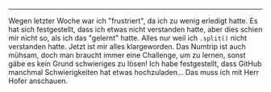 ***
Wegen letzter Woche war ich "frustriert", da ich zu wenig erledigt hatte. Es hat sich festgestellt, dass ich etwas nicht verstanden hatte, aber dies schien mir nicht so, als ich das "gelernt" hatte.
Alles nur weil ich `.split()` nicht verstanden hatte. Jetzt ist mir alles klargeworden.
Das Numtrip ist auch mühsam, doch man braucht immer eine Challenge, um zu lernen, sonst gäbe es kein Grund schwieriges zu lösen!
Ich habe festgestellt, dass GitHub manchmal Schwierigkeiten hat etwas hochzuladen...
Das muss ich mit Herr Hofer anschauen.